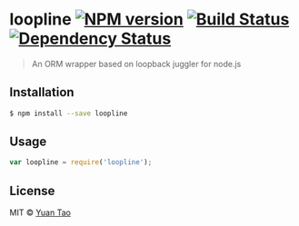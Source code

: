 # loopline [![NPM version][npm-image]][npm-url] [![Build Status][travis-image]][travis-url] [![Dependency Status][daviddm-image]][daviddm-url]
> An ORM wrapper based on loopback juggler for node.js

## Installation

```sh
$ npm install --save loopline
```

## Usage

```js
var loopline = require('loopline');

```
## License

MIT © [Yuan Tao]()


[npm-image]: https://badge.fury.io/js/loopline.svg
[npm-url]: https://npmjs.org/package/loopline
[travis-image]: https://travis-ci.org/taoyuan/loopline.svg?branch=master
[travis-url]: https://travis-ci.org/taoyuan/loopline
[daviddm-image]: https://david-dm.org/taoyuan/loopline.svg?theme=shields.io
[daviddm-url]: https://david-dm.org/taoyuan/loopline

